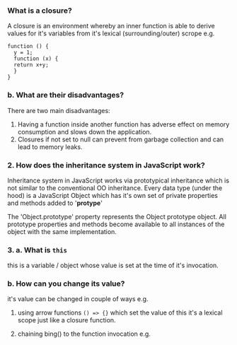 ### What is a closure?

A closure is an environment whereby an inner function is able to derive values for it's variables from it's lexical (surrounding/outer) scrope e.g.

```JS
function () { 
  y = 1;
  function (x) {
  return x+y;
  }
}
```

### b. What are their disadvantages?

There are two main disadvantages:

1. Having a function inside another function has adverse effect on memory consumption and slows down the application.
2. Closures if not set to null can prevent from garbage collection and can lead to memory leaks.

### 2. How does the inheritance system in JavaScript work?

Inheritance system in JavaScript works via prototypical inheritance which is not similar to the conventional OO inheritance.
Every data type (under the hood) is a JavaScript Object which has it's own set of private properties and methods added to '__protype__'

The 'Object.prototype' property represents the Object prototype object.
All prototype properties and methods become available to all instances of the object with the same implementation.

### 3.  a. What is `this`

this is a variable / object whose value is set at the time of it's invocation. 

### b. How can you change its value?

it's value can be changed in couple of ways e.g.

1. using arrow functions ```() => {}```
which set the value of this it's a lexical scope just like a closure function.

2. chaining bing() to the function invocation e.g. 
    ``` this.functionA().bind(this)
    



